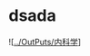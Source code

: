 # dsada
![[../OutPuts/内科学]]


[//begin]: # "Autogenerated link references for markdown compatibility"
[../OutPuts/内科学]: ../OutPuts/内科学 "呼吸系统"
[//end]: # "Autogenerated link references"